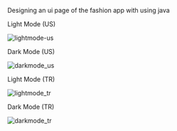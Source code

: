 Designing an ui page of the fashion app with using java

Light Mode (US)

![lightmode-us](https://github.com/tumerkankarabel/DesignFashionApp/assets/37531352/d6a2cec1-d0a4-4e88-b4d8-c75cabe5e052)


Dark Mode (US)

![darkmode_us](https://github.com/tumerkankarabel/DesignFashionApp/assets/37531352/7ea2cccb-7403-4673-ab6a-d24318066dfa)




Light Mode (TR)

![lightmode_tr](https://github.com/tumerkankarabel/DesignFashionApp/assets/37531352/b4100c84-9e07-4ae7-a798-41c0b14d3101)


Dark Mode (TR)

![darkmode_tr](https://github.com/tumerkankarabel/DesignFashionApp/assets/37531352/8fafa41a-b1bf-4421-bee8-e5035a46f124)

